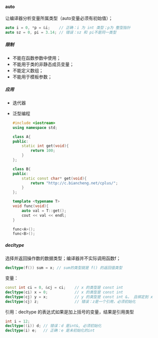 

#### auto

让编译器分析变量所属类型（auto变量必须有初始值）；

```c++
auto i = 0, *p = &i;    // 正确：i 为 int 类型；p为 整型指针
auto sz = 0, pi = 3.14; // 错误：sz 和 pi不是同一类型
```

##### 限制

*   不能在函数参数中使用；
*   不能用于类的非静态成员变量；
*   不能定义数组；
*   不能用于模板参数；

##### 应用

* 迭代器

* 泛型编程

  ```c++
  #include <iostream>
  using namespace std;
  
  class A{
  public:
      static int get(void){
          return 100;
      }
  };
  
  class B{
  public:
      static const char* get(void){
          return "http://c.biancheng.net/cplus/";
      }
  };
  
  template <typename T>
  void func(void){
      auto val = T::get();
      cout << val << endl;
  }
  
  func<A>();
  func<B>();
  
  ```

##### decltype

选择并返回操作数的数据类型；编译器并不实际调用函数f；

```c++
decltype(f()) sum = x; // sum的类型就是 f() 的返回值类型
```

变量：

```c++
const int ci = 0, &cj = ci;    // x 的类型是 const int
decltype(ci) x = 0;            // x 的类型是 const int 
decltype(cj) y = x;  		   // y 的类型是 const int &， 且绑定到 x 
decltype(cj) z; 			   // 错误：z是一个引用，必须初始化
```

引用：decltype 的表达式如果是加上括号的变量，结果是引用类型

```c++
int i = 12;
decltype((i)) d; // 错误：d 是int&, 必须初始化
decltype(i) e;   // 正确：e 是未初始化的int
```

